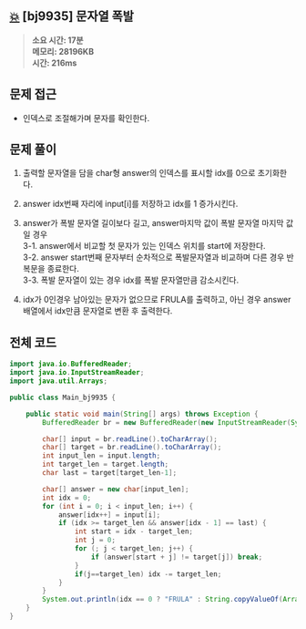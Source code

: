 ## [💥](https://www.acmicpc.net/problem/9935) [bj9935] 문자열 폭발

> **소요 시간: 17분<br>
> 메모리: 28196KB<br>
> 시간: 216ms**

## 문제 접근

- 인덱스로 조절해가며 문자를 확인한다.

## 문제 풀이

1. 출력할 문자열을 담을 char형 answer의 인덱스를 표시할 idx를 0으로 초기화한다.

2. answer idx번째 자리에 input[i]를 저장하고 idx를 1 증가시킨다.

3. answer가 폭발 문자열 길이보다 길고, answer마지막 값이 폭발 문자열 마지막 값일 경우<br>
   3-1. answer에서 비교할 첫 문자가 있는 인덱스 위치를 start에 저장한다.<br>
   3-2. answer start번째 문자부터 순차적으로 폭발문자열과 비교하며 다른 경우 반복문을 종료한다.<br>
   3-3. 폭발 문자열이 있는 경우 idx를 폭발 문자열만큼 감소시킨다.<br>

4. idx가 0인경우 남아있는 문자가 없으므로 FRULA를 출력하고, 아닌 경우 answer배열에서 idx만큼 문자열로 변환 후 출력한다.

## 전체 코드

```java
import java.io.BufferedReader;
import java.io.InputStreamReader;
import java.util.Arrays;

public class Main_bj9935 {

    public static void main(String[] args) throws Exception {
        BufferedReader br = new BufferedReader(new InputStreamReader(System.in));

        char[] input = br.readLine().toCharArray();
        char[] target = br.readLine().toCharArray();
        int input_len = input.length;
        int target_len = target.length;
        char last = target[target_len-1];

        char[] answer = new char[input_len];
        int idx = 0;
        for (int i = 0; i < input_len; i++) {
            answer[idx++] = input[i];
            if (idx >= target_len && answer[idx - 1] == last) {
                int start = idx - target_len;
                int j = 0;
                for (; j < target_len; j++) {
                    if (answer[start + j] != target[j]) break;
                }
                if(j==target_len) idx -= target_len;
            }
        }
        System.out.println(idx == 0 ? "FRULA" : String.copyValueOf(Arrays.copyOf(answer, idx)));
    }
}
```
